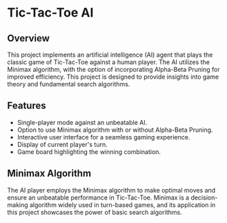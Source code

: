 # Tic-Tac-Toe AI

## Overview

This project implements an artificial intelligence (AI) agent that plays the classic game of Tic-Tac-Toe against a human player. The AI utilizes the Minimax algorithm, with the option of incorporating Alpha-Beta Pruning for improved efficiency. This project is designed to provide insights into game theory and fundamental search algorithms.

## Features

- Single-player mode against an unbeatable AI.
- Option to use Minimax algorithm with or without Alpha-Beta Pruning.
- Interactive user interface for a seamless gaming experience.
- Display of current player's turn.
- Game board highlighting the winning combination.

## Minimax Algorithm

The AI player employs the Minimax algorithm to make optimal moves and ensure an unbeatable performance in Tic-Tac-Toe. Minimax is a decision-making algorithm widely used in turn-based games, and its application in this project showcases the power of basic search algorithms.

